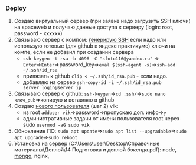 ### Deploy

1. Создаю виртуальный сервер (при заявке надо загрузить SSH ключи) на spaceweb и получаю данные доступа к серверу (login: root, password - xxxxxx)
2. Связываю сервер с компом: [генерирую SSH](https://help.sweb.ru/nachal6naya-nastrojka-ubuntu-server-2204_1290.html) если надо или использую готовые (для github в яндекс практикуме) ключи на компе, если не добавил при создании сервера
   - `ssh-keygen -t rsa -b 4096 -C "sfoto116@yandex.ru"` => `Enter`=>`Enter`=>password_key=>`eval $(ssh-agent -s)`=>`ssh-add ~/.ssh/id_rsa`
   - привязать к github `clip < ~/.ssh/id_rsa.pub` - если надо.
   - добавляю на сервер `ssh-copy-id -i ~/.ssh/id_rsa.pub server_login@server_ip`
3. Связываю сервер с github: `ssh-keygen`=>`cd .ssh/`=>`sudo nano ключ_pub`=>копирую и вставляю в github
4. Создаю [нового пользователя](https://help.sweb.ru/nachal6naya-nastrojka-ubuntu-server-2204_1290.html) (шаг 2) vik:
   - из root `adduser vik`=>password=>пропускаю доп. инфо=>`y`
   - административные задачи от имени пользователя root через sudo `usermod -aG sudo vik`
5. Обновление ПО: `sudo apt update`=>`sudo apt list --upgradable`=>`sudo apt upgrade`=>`sudo reboot`
6. Установка на сервер (C:\Users\user\Desktop\Cправочные материалы\Деплой\14 Подготовка и деплой бэкенда.pdf): node, [mongo](https://www.mongodb.com/docs/manual/tutorial/install-mongodb-on-ubuntu/), nginx,
